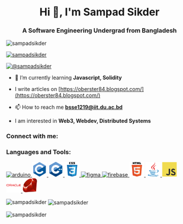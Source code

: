 <h1 align="center">Hi 👋, I'm Sampad Sikder</h1>
<h3 align="center">A Software Engineering Undergrad from Bangladesh</h3>

<p align="left"> <img src="https://komarev.com/ghpvc/?username=sampadsikder&label=Profile%20views&color=0e75b6&style=flat" alt="sampadsikder" /> </p>

<p align="left"> <a href="https://github.com/ryo-ma/github-profile-trophy"><img src="https://github-profile-trophy.vercel.app/?username=sampadsikder" alt="sampadsikder" /></a> </p>

<p align="left"> <a href="https://twitter.com/@sampadsikder" target="blank"><img src="https://img.shields.io/twitter/follow/@sampadsikder?logo=twitter&style=for-the-badge" alt="@sampadsikder" /></a> </p>

- 🌱 I’m currently learning **Javascript, Solidity**

- I write articles on [https://oberster84.blogspot.com/](https://oberster84.blogspot.com/)

- 📫 How to reach me **bsse1219@iit.du.ac.bd**

- I am interested in **Web3, Webdev, Distributed Systems**

<h3 align="left">Connect with me:</h3>
<p align="left">

</p>

<h3 align="left">Languages and Tools:</h3>
<p align="left"> <a href="https://www.arduino.cc/" target="_blank" rel="noreferrer"> <img src="https://cdn.worldvectorlogo.com/logos/arduino-1.svg" alt="arduino" width="40" height="40"/> </a> <a href="https://www.cprogramming.com/" target="_blank" rel="noreferrer"> <img src="https://raw.githubusercontent.com/devicons/devicon/master/icons/c/c-original.svg" alt="c" width="40" height="40"/> </a> <a href="https://www.w3schools.com/cpp/" target="_blank" rel="noreferrer"> <img src="https://raw.githubusercontent.com/devicons/devicon/master/icons/cplusplus/cplusplus-original.svg" alt="cplusplus" width="40" height="40"/> </a> <a href="https://www.w3schools.com/css/" target="_blank" rel="noreferrer"> <img src="https://raw.githubusercontent.com/devicons/devicon/master/icons/css3/css3-original-wordmark.svg" alt="css3" width="40" height="40"/> </a> <a href="https://www.figma.com/" target="_blank" rel="noreferrer"> <img src="https://www.vectorlogo.zone/logos/figma/figma-icon.svg" alt="figma" width="40" height="40"/> </a> <a href="https://firebase.google.com/" target="_blank" rel="noreferrer"> <img src="https://www.vectorlogo.zone/logos/firebase/firebase-icon.svg" alt="firebase" width="40" height="40"/> </a> <a href="https://www.w3.org/html/" target="_blank" rel="noreferrer"> <img src="https://raw.githubusercontent.com/devicons/devicon/master/icons/html5/html5-original-wordmark.svg" alt="html5" width="40" height="40"/> </a> <a href="https://www.java.com" target="_blank" rel="noreferrer"> <img src="https://raw.githubusercontent.com/devicons/devicon/master/icons/java/java-original.svg" alt="java" width="40" height="40"/> </a> <a href="https://developer.mozilla.org/en-US/docs/Web/JavaScript" target="_blank" rel="noreferrer"> <img src="https://raw.githubusercontent.com/devicons/devicon/master/icons/javascript/javascript-original.svg" alt="javascript" width="40" height="40"/> </a> <a href="https://www.oracle.com/" target="_blank" rel="noreferrer"> <img src="https://raw.githubusercontent.com/devicons/devicon/master/icons/oracle/oracle-original.svg" alt="oracle" width="40" height="40"/> </a> <a href="https://www.ruby-lang.org/en/" target="_blank" rel="noreferrer"> <img src="https://raw.githubusercontent.com/devicons/devicon/master/icons/ruby/ruby-original.svg" alt="ruby" width="40" height="40"/> </a> </p>

<p><img align="left" src="https://github-readme-stats.vercel.app/api/top-langs?username=sampadsikder&show_icons=true&locale=en&layout=compact" alt="sampadsikder" /></p>

<p>&nbsp;<img align="center" src="https://github-readme-stats.vercel.app/api?username=sampadsikder&show_icons=true&locale=en" alt="sampadsikder" /></p>

<p><img align="center" src="https://github-readme-streak-stats.herokuapp.com/?user=sampadsikder&" alt="sampadsikder" /></p>
